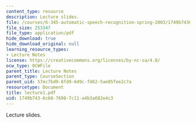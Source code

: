 ```yaml
---
content_type: resource
description: Lecture slides.
file: /courses/6-345-automatic-speech-recognition-spring-2003/1749b7436c6876987c11a4b3a682e4c3_lecture1.pdf
file_size: 253347
file_type: application/pdf
hide_download: true
hide_download_original: null
learning_resource_types:
- Lecture Notes
license: https://creativecommons.org/licenses/by-nc-sa/4.0/
ocw_type: OCWFile
parent_title: Lecture Notes
parent_type: CourseSection
parent_uid: 57ec7bd9-8fd9-649c-fd62-5ae85fee2c7a
resourcetype: Document
title: lecture1.pdf
uid: 1749b743-6c68-7698-7c11-a4b3a682e4c3
---
```

Lecture slides.